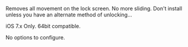 Removes all movement on the lock screen. No more sliding. Don't install unless you have an alternate method of unlocking...

iOS 7.x Only. 64bit compatible.

No options to configure.